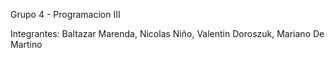 Grupo 4 - Programacion III

Integrantes: 
  Baltazar Marenda,
  Nicolas Niño,
  Valentin Doroszuk,
  Mariano De Martino
